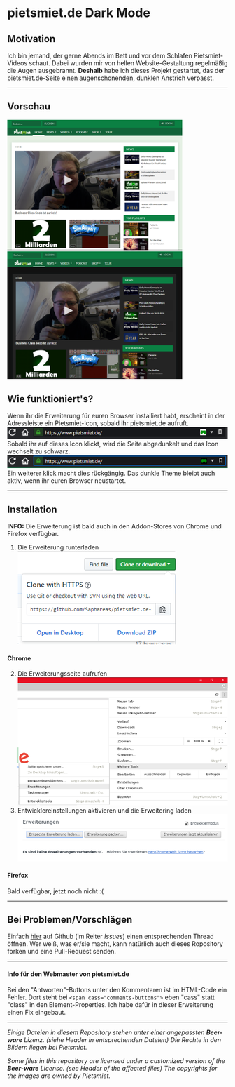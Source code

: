 # pietsmiet.de Dark Mode

## Motivation
Ich bin jemand, der gerne Abends im Bett und vor dem Schlafen Pietsmiet-Videos schaut. Dabei wurden mir von hellen Website-Gestaltung regelmäßig die Augen ausgebrannt. **Deshalb** habe ich dieses Projekt gestartet, das der pietsmiet.de-Seite einen augenschonenden, dunklen Anstrich verpasst.
<hr>

## Vorschau
<img src=".github/darken_ps_RdMe_2.PNG" width=400 />
<img src=".github/darken_ps_RdMe_4.PNG" width=400 />

## Wie funktioniert's?
Wenn ihr die Erweiterung für euren Browser installiert habt, erscheint in der Adressleiste ein Pietsmiet-Icon, sobald ihr pietsmiet.de aufruft.
<img src=".github/darken_ps_RdMe_1.PNG" width=700 />
Sobald ihr auf dieses Icon klickt, wird die Seite abgedunkelt und das Icon wechselt zu schwarz.
<img src=".github/darken_ps_RdMe_3.PNG" width=700 />
Ein weiterer klick macht dies rückgängig.
Das dunkle Theme bleibt auch aktiv, wenn ihr euren Browser neustartet.
<hr>

## Installation
**INFO:** Die Erweiterung ist bald auch in den Addon-Stores von Chrome und Firefox verfügbar.

1. Die Erweiterung runterladen
![1. Download](.github/darken_ps_inst_1.PNG)

#### Chrome
2. Die Erweiterungsseite aufrufen
![2. Add-Ons](.github/darken_ps_inst_ch_2.PNG)
3. Entwicklereinstellungen aktivieren und die Erweitering laden
![3. Install](.github/darken_ps_inst_ch_3.PNG)

#### Firefox
Bald verfügbar, jetzt noch nicht :(
<hr>

## Bei Problemen/Vorschlägen
Einfach [hier](https://github.com/Saphareas/pietsmiet.de-Dark-Mode/issues) auf Github (im Reiter _Issues_) einen entsprechenden Thread öffnen. Wer weiß, was er/sie macht, kann natürlich auch dieses Ropository forken und eine Pull-Request senden.
<hr>

#### Info für den Webmaster von pietsmiet.de
Bei den "Antworten"-Buttons unter den Kommentaren ist im HTML-Code ein Fehler. Dort steht bei ```<span cass="comments-buttons">``` eben "cass" statt "class" in den Element-Properties. Ich habe dafür in dieser Erweiterung einen Fix eingebaut.
<hr>

_Einige Dateien in diesem Repository stehen unter einer angepassten **Beer-ware** Lizenz. (siehe Header in entsprechenden Dateien)
Die Rechte in den Bildern liegen bei Pietsmiet._

_Some files in this repository are licensed under a customized version of the **Beer-ware** License. (see Header of the affected files)
The copyrights for the images are  owned by Pietsmiet._
